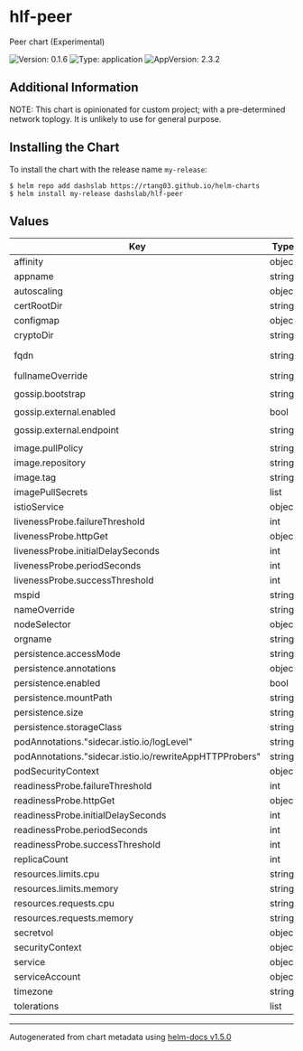 # hlf-peer

Peer chart (Experimental)

![Version: 0.1.6](https://img.shields.io/badge/Version-0.1.6-informational?style=flat-square) ![Type: application](https://img.shields.io/badge/Type-application-informational?style=flat-square) ![AppVersion: 2.3.2](https://img.shields.io/badge/AppVersion-2.3.2-informational?style=flat-square)

## Additional Information

NOTE: This chart is opinionated for custom project; with a pre-determined network toplogy. It is unlikely to use for general purpose.

## Installing the Chart

To install the chart with the release name `my-release`:

```console
$ helm repo add dashslab https://rtang03.github.io/helm-charts
$ helm install my-release dashslab/hlf-peer
```

## Values

| Key | Type | Default | Description |
|-----|------|---------|-------------|
| affinity | object | internal value | Fixture |
| appname | string | `"peer0"` | peer0 | peer1 |
| autoscaling | object | internal value | Fixture |
| certRootDir | string | internal value | Fixture |
| configmap | object | internal value | Fixture |
| cryptoDir | string | internal value | Fixture |
| fqdn | string | `"peer0-ORGNAME.cdi.testnet"` | fqdn used in Route 53 private hosted zone |
| fullnameOverride | string | internal value | Fixture |
| gossip.bootstrap | string | `"peer1-ORGNAME.cdi.testnet:7051"` |  |
| gossip.external.enabled | bool | `true` | peer0=true,peer1=false |
| gossip.external.endpoint | string | `"peer0-ORGNAME.cdi.testnet:7051"` |  |
| image.pullPolicy | string | `"IfNotPresent"` |  |
| image.repository | string | internal value | Fixture |
| image.tag | string | `"2.3.2"` |  |
| imagePullSecrets | list | internal value | Fixture |
| istioService | object | internal value | Fixture |
| livenessProbe.failureThreshold | int | `3` |  |
| livenessProbe.httpGet | object | internal value | Fixture |
| livenessProbe.initialDelaySeconds | int | `30` |  |
| livenessProbe.periodSeconds | int | `10` |  |
| livenessProbe.successThreshold | int | `1` |  |
| mspid | string | `"MSPID"` | MSP ID |
| nameOverride | string | internal value | Fixture |
| nodeSelector | object | `{}` |  |
| orgname | string | `"ORGNAME"` |  |
| persistence.accessMode | string | internal value | Fixture |
| persistence.annotations | object | internal value | Fixture |
| persistence.enabled | bool | internal value | Fixture |
| persistence.mountPath | string | internal value | Fixture |
| persistence.size | string | `"1Gi"` |  |
| persistence.storageClass | string | internal value | Fixture |
| podAnnotations."sidecar.istio.io/logLevel" | string | `"warning"` | trace|debug|info|warning|error|critical|off |
| podAnnotations."sidecar.istio.io/rewriteAppHTTPProbers" | string | internal value | Fixture |
| podSecurityContext | object | internal value | Fixture |
| readinessProbe.failureThreshold | int | `3` |  |
| readinessProbe.httpGet | object | internal value | Fixture |
| readinessProbe.initialDelaySeconds | int | `30` |  |
| readinessProbe.periodSeconds | int | `10` |  |
| readinessProbe.successThreshold | int | `1` |  |
| replicaCount | int | internal value | Fixture |
| resources.limits.cpu | string | `"600m"` |  |
| resources.limits.memory | string | `"256Mi"` |  |
| resources.requests.cpu | string | `"200m"` |  |
| resources.requests.memory | string | `"128Mi"` |  |
| secretvol | object | internal value | Fixture |
| securityContext | object | internal value | Fixture |
| service | object | internal value | Fixture |
| serviceAccount | object | internal value | Fixture |
| timezone | string | `"Asia/Hong_Kong"` |  |
| tolerations | list | internal value | Fixture |

----------------------------------------------
Autogenerated from chart metadata using [helm-docs v1.5.0](https://github.com/norwoodj/helm-docs/releases/v1.5.0)
